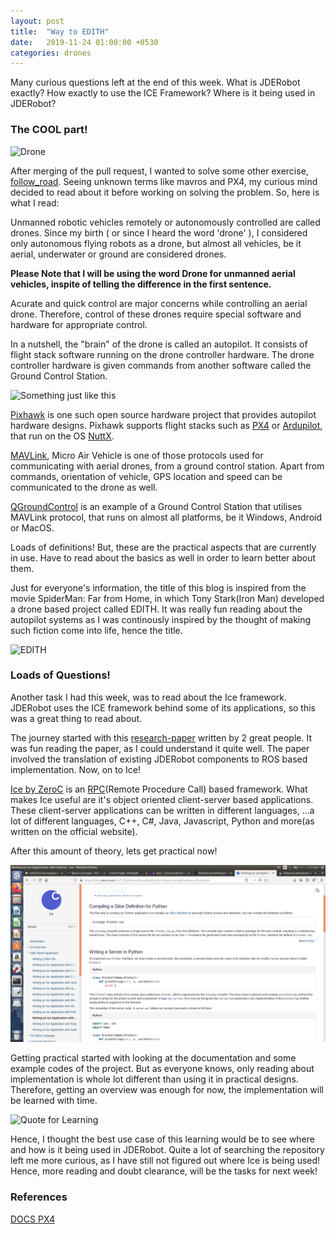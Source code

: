 ```yaml
---
layout: post
title:  "Way to EDITH"
date:   2019-11-24 01:00:00 +0530
categories: drones
---
```

Many curious questions left at the end of this week. What is JDERobot exactly? How exactly to use the ICE Framework? Where is it being used in JDERobot? 


### The COOL part!

![Drone](https://media2.govtech.com/images/940*630/DroneFeature1.jpg)

After merging of the pull request, I wanted to solve some other exercise, [follow_road](https://github.com/JdeRobot/RoboticsAcademy/tree/master/exercises/follow_road). Seeing unknown terms like mavros and PX4, my curious mind decided to read about it before working on solving the problem. So, here is what I read:

Unmanned robotic vehicles remotely or autonomously controlled are called drones. Since my birth ( or since I heard the word 'drone' ), I considered only autonomous flying robots as a drone, but almost all vehicles, be it aerial, underwater or ground are considered drones.

**Please Note that I will be using the word Drone for unmanned aerial vehicles, inspite of telling the difference in the first sentence.**

Acurate and quick control are major concerns while controlling an aerial drone. Therefore, control of these drones require special software and hardware for appropriate control.

In a nutshell, the "brain" of the drone is called an autopilot. It consists of flight stack software running on the drone controller hardware. The drone controller hardware is given commands from another software called the Ground Control Station.

![Something just like this](https://raw.githubusercontent.com/MishkaRogachev/JAGCS/master/ui.png)

[Pixhawk](https://pixhawk.org/) is one such open source hardware project that provides autopilot hardware designs. Pixhawk supports flight stacks such as [PX4](https://px4.io/) or [Ardupilot](http://ardupilot.org/), that run on the OS [NuttX](https://nuttx.org/).

[MAVLink](https://en.wikipedia.org/wiki/MAVLink), Micro Air Vehicle is one of those protocols used for communicating with aerial drones, from a ground control station. Apart from commands, orientation of vehicle, GPS location and speed can be communicated to the drone as well.

[QGroundControl](http://qgroundcontrol.com/) is an example of a Ground Control Station that utilises MAVLink protocol, that runs on almost all platforms, be it Windows, Android or MacOS.

Loads of definitions! But, these are the practical aspects that are currently in use. Have to read about the basics as well in order to learn better about them.

Just for everyone's information, the title of this blog is inspired from the movie SpiderMan: Far from Home, in which Tony Stark(Iron Man) developed a drone based project called EDITH. It was really fun reading about the autopilot systems as I was continously inspired by the thought of making such fiction come into life, hence the title. 

![EDITH](../assets/edith.gif)

### Loads of Questions!

Another task I had this week, was to read about the Ice framework. JDERobot uses the ICE framework behind some of its applications, so this was a great thing to read about.

The journey started with this [research-paper](https://gsyc.urjc.es/jmplaza/papers/waf2016-roscompatibility.pdf) written by 2 great people. It was fun reading the paper, as I could understand it quite well. The paper involved the translation of existing JDERobot components to ROS based implementation. Now, on to Ice!

[Ice by ZeroC](https://zeroc.com/products/ice) is an [RPC](https://en.wikipedia.org/wiki/Remote_procedure_call)(Remote Procedure Call) based framework. What makes Ice useful are it's object oriented client-server based applications. These client-server applications can be written in different languages, ...a lot of different languages, C++, C#, Java, Javascript, Python and more(as written on the official website).

After this amount of theory, lets get practical now!

![Practical](../assets/practical.jpg)


Getting practical started with looking at the documentation and some example codes of the project. But as everyone knows, only reading about implementation is whole lot different than using it in practical designs. Therefore, getting an overview was enough for now, the implementation will be learned with time.

![Quote for Learning](https://spiritualcleansing.org/wp-content/uploads/2015/04/Tell-me-and-I-forget-teach-me-and-I-may-remember-involve-me-and-I-learn..jpg)

Hence, I thought the best use case of this learning would be to see where and how is it being used in JDERobot. Quite a lot of searching the repository left me more curious, as I have still not figured out where Ice is being used! Hence, more reading and doubt clearance, will be the tasks for next week!

### References

[DOCS PX4](https://docs.px4.io/v1.9.0/en/getting_started/px4_basic_concepts.html)
